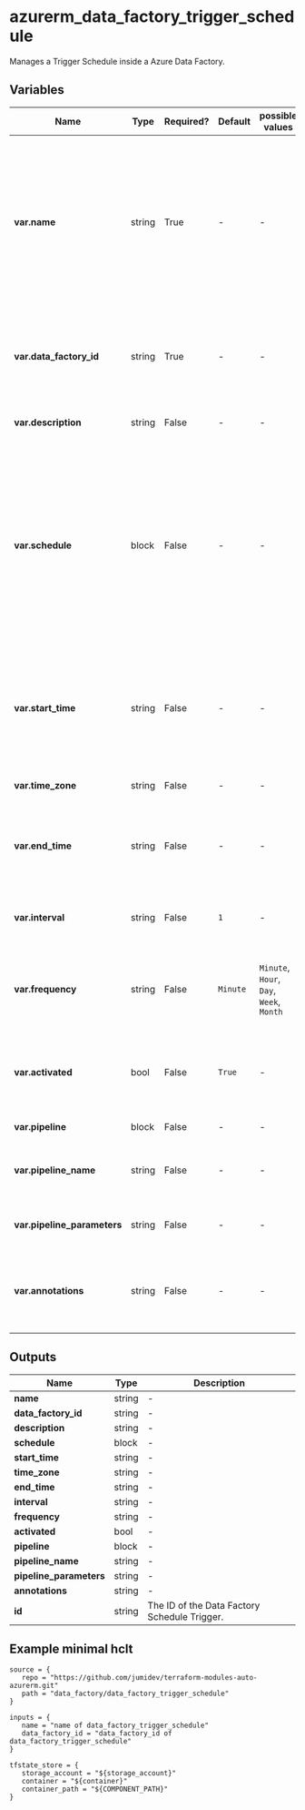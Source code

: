 # azurerm_data_factory_trigger_schedule

Manages a Trigger Schedule inside a Azure Data Factory.

## Variables

| Name | Type | Required? |  Default  |  possible values |  Description |
| ---- | ---- | --------- |  ----------- | ----------- | ----------- |
| **var.name** | string | True | -  |  -  |  Specifies the name of the Data Factory Schedule Trigger. Changing this forces a new resource to be created. Must be globally unique. See the [Microsoft documentation](https://docs.microsoft.com/azure/data-factory/naming-rules) for all restrictions. | 
| **var.data_factory_id** | string | True | -  |  -  |  The Data Factory ID in which to associate the Linked Service with. Changing this forces a new resource. | 
| **var.description** | string | False | -  |  -  |  The Schedule Trigger's description. | 
| **var.schedule** | block | False | -  |  -  |  A `schedule` block, which further specifies the recurrence schedule for the trigger. A schedule is capable of limiting or increasing the number of trigger executions specified by the `frequency` and `interval` properties. | 
| **var.start_time** | string | False | -  |  -  |  The time the Schedule Trigger will start. This defaults to the current time. The time will be represented in UTC. | 
| **var.time_zone** | string | False | -  |  -  |  The timezone of the start/end time. | 
| **var.end_time** | string | False | -  |  -  |  The time the Schedule Trigger should end. The time will be represented in UTC. | 
| **var.interval** | string | False | `1`  |  -  |  The interval for how often the trigger occurs. This defaults to `1`. | 
| **var.frequency** | string | False | `Minute`  |  `Minute`, `Hour`, `Day`, `Week`, `Month`  |  The trigger frequency. Valid values include `Minute`, `Hour`, `Day`, `Week`, `Month`. Defaults to `Minute`. | 
| **var.activated** | bool | False | `True`  |  -  |  Specifies if the Data Factory Schedule Trigger is activated. Defaults to `true`. | 
| **var.pipeline** | block | False | -  |  -  |  A `pipeline` block. | 
| **var.pipeline_name** | string | False | -  |  -  |  The Data Factory Pipeline name that the trigger will act on. | 
| **var.pipeline_parameters** | string | False | -  |  -  |  The pipeline parameters that the trigger will act upon. | 
| **var.annotations** | string | False | -  |  -  |  List of tags that can be used for describing the Data Factory Schedule Trigger. | 



## Outputs

| Name | Type | Description |
| ---- | ---- | --------- | 
| **name** | string  | - | 
| **data_factory_id** | string  | - | 
| **description** | string  | - | 
| **schedule** | block  | - | 
| **start_time** | string  | - | 
| **time_zone** | string  | - | 
| **end_time** | string  | - | 
| **interval** | string  | - | 
| **frequency** | string  | - | 
| **activated** | bool  | - | 
| **pipeline** | block  | - | 
| **pipeline_name** | string  | - | 
| **pipeline_parameters** | string  | - | 
| **annotations** | string  | - | 
| **id** | string  | The ID of the Data Factory Schedule Trigger. | 

## Example minimal hclt

```hcl
source = {
   repo = "https://github.com/jumidev/terraform-modules-auto-azurerm.git" 
   path = "data_factory/data_factory_trigger_schedule" 
}

inputs = {
   name = "name of data_factory_trigger_schedule" 
   data_factory_id = "data_factory_id of data_factory_trigger_schedule" 
}

tfstate_store = {
   storage_account = "${storage_account}" 
   container = "${container}" 
   container_path = "${COMPONENT_PATH}" 
}


```